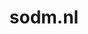 ---
layout: post
title:  "sodm.nl"
internal_url:  "/dutchgov/sodm.nl.html"
subdomains_count: 10
all_subdomains_count: 16
urls_count: 4
ssl_rank: 0
http_rank: 70
url_link: /data/sodm.nl/urls.txt
all_subdomains_link: /data/sodm.nl/all_subdomains.txt
subdomains_link: /data/sodm.nl/subdomains.txt
categories: dutchgov
---